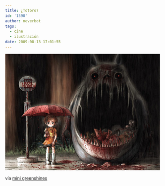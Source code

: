```yaml
---
title: ¿Totoro?
id: '1590'
author: neverbot
tags:
  - cine
  - ilustración
date: 2009-08-13 17:01:55
---
```


![](./totoro/Anpw7nq4gme718viIQdLYEzko1_500.jpg)

vía [mini greenshines](http://mini.greenshines.com/post/97122906/h-is)